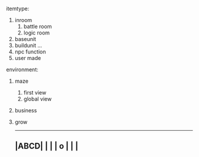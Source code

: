 
itemtype:
1. inroom
	1) battle room
	2) logic room
2. baseunit
3. buildunit
...
1. npc function
2. user made

environment:
1. maze
	1) first view
	2) global view
2. business
3. grow

	------
	|ABCD|
	|    |
	| o  |
	|    |
	------




